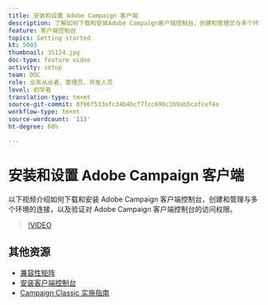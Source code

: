 ```yaml
---
title: 安装和设置 Adobe Campaign 客户端
description: 了解如何下载和安装Adobe Campaign客户端控制台，创建和管理您与多个环境的连接，以及验证对Adobe Campaign客户端控制台的访问权限。
feature: 客户端控制台
topics: Getting started
kt: 5003
thumbnail: 35124.jpg
doc-type: feature video
activity: setup
team: DOC
role: 业务从业者、管理员、开发人员
level: 初学者
translation-type: tm+mt
source-git-commit: 8f06f533afc34b4bcf7fcc690c1b9ab5cafcef4a
workflow-type: tm+mt
source-wordcount: '113'
ht-degree: 68%

---
```



# 安装和设置 Adobe Campaign 客户端

以下视频介绍如何下载和安装 Adobe Campaign 客户端控制台，创建和管理与多个环境的连接，以及验证对 Adobe Campaign 客户端控制台的访问权限。

>[!VIDEO](https://video.tv.adobe.com/v/35124?quality=12)

## 其他资源

* [兼容性矩阵](https://helpx.adobe.com/cn/campaign/kb/compatibility-matrix.html)
* [安装客户端控制台](https://docs.adobe.com/content/help/zh-Hans/campaign-classic/using/installing-campaign-classic/installing-campaign-in-windows-/installing-the-client-console.html)
* [Campaign Classic 实施指南](https://helpx.adobe.com/cn/campaign/kb/acc-implementation.html)
